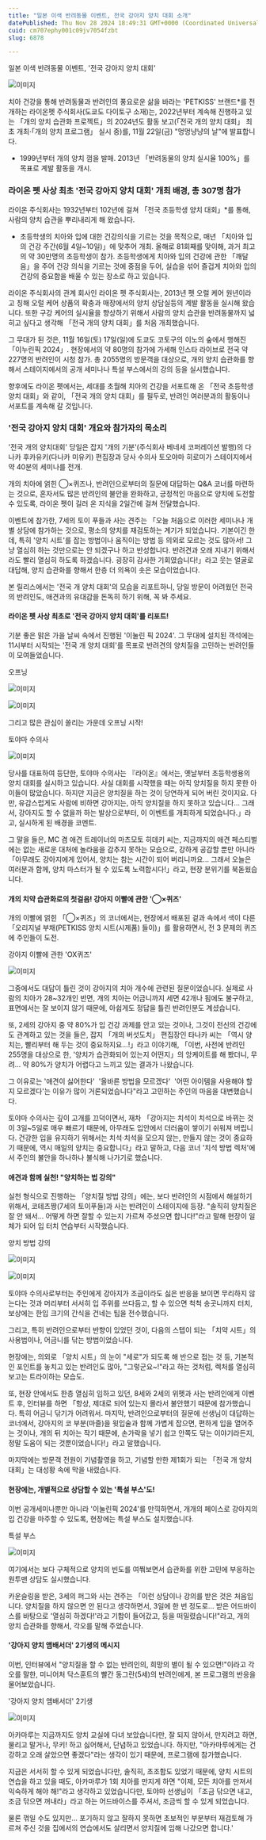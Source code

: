 ```yaml
---
title: "일본 이색 반려동물 이벤트, 전국 강아지 양치 대회 소개"
datePublished: Thu Nov 28 2024 18:49:31 GMT+0000 (Coordinated Universal Time)
cuid: cm707ephy001c09jv7054fzbt
slug: 6878

---
```



일본 이색 반려동물 이벤트, '전국 강아지 양치 대회'

![이미지](https://cdn.hashnode.com/res/hashnode/image/upload/v1739261510595/4da77e55-68ee-4150-864b-4ced2b8d66a1.jpeg)

치아 건강을 통해 반려동물과 반려인의 풍요로운 삶을 바라는 'PETKISS' 브랜드*를 전개하는 라이온펫 주식회사(도쿄도 다이토구 소재)는, 2022년부터 계속해 진행하고 있는 「개의 양치 습관화 프로젝트」의 2024년도 활동 보고(「전국 개의 양치 대회」 최초 개최·「개의 양치 프로그램」 실시 중)를, 11월 22일(금) "멍멍냥냥의 날"에 발표합니다.

* 1999년부터 개의 양치 껌을 발매. 2013년 「반려동물의 양치 실시율 100%」를 목표로 계발 활동을 개시.

### 라이온 펫 사상 최초 '전국 강아지 양치 대회' 개최 배경, 총 307명 참가

라이온 주식회사는 1932년부터 102년에 걸쳐 「전국 초등학생 양치 대회」*를 통해, 사람의 양치 습관을 뿌리내리게 해 왔습니다.

* 초등학생의 치아와 입에 대한 건강의식을 기르는 것을 목적으로, 매년 「치아와 입의 건강 주간(6월 4일~10일)」에 맞추어 개최. 올해로 81회째를 맞이해, 과거 최고의 약 30만명의 초등학생이 참가. 초등학생에게 치아와 입의 건강에 관한 「깨달음」을 주어 건강 의식을 기르는 것에 중점을 두어, 실습을 섞어 즐겁게 치아와 입의 건강의 중요함을 배울 수 있는 장소로 하고 있습니다.

라이온 주식회사의 관계 회사인 라이온 펫 주식회사는, 2013년 펫 오럴 케어 원년이라고 칭해 오럴 케어 상품의 확충과 매장에서의 양치 상담실등의 계발 활동을 실시해 왔습니다. 또한 구강 케어의 실시율을 향상하기 위해서 사람의 양치 습관을 반려동물까지 넓히고 싶다고 생각해 「전국 개의 양치 대회」를 처음 개최했습니다.

그 무대가 된 것은, 11월 16일(토) 17일(일)에 도쿄도 코토구의 이노의 숲에서 행해진 「이누린픽 2024」. 현장에서의 약 80명의 참가에 가세해 인스타 라이브로 전국 약 227명의 반려인이 시청 참가. 총 2055명의 방문객을 대상으로, 개의 양치 습관화를 향해서 스테이지에서의 공개 세미나나 특설 부스에서의 강의 등을 실시했습니다.

향후에도 라이온 펫에서는, 세대를 초월해 치아의 건강을 서포트해 온 「전국 초등학생 양치 대회」와 같이, 「전국 개의 양치 대회」를 필두로, 반려인 여러분과의 활동이나 서포트를 계속해 갈 것입니다.

### '전국 강아지 양치 대회' 개요와 참가자의 목소리

'전국 개의 양치대회' 당일은 잡지 '개의 기분'(주식회사 베네세 코퍼레이션 발행)의 다나카 후카유키(다나카 미유키) 편집장과 당사 수의사 토오야마 히로미가 스테이지에서 약 40분의 세미나를 전개.

개의 치아에 얽힌 ◯×퀴즈나, 반려인으로부터의 질문에 대답하는 Q&A 코너를 마련하는 것으로, 혼자서도 많은 반려인의 불안을 완화하고, 긍정적인 마음으로 양치에 도전할 수 있도록, 라이온 펫이 길러 온 지식을 2일간에 걸쳐 전달했습니다.

이벤트에 참가한, 7세의 토이 푸들과 사는 견주는 「오늘 처음으로 이러한 세미나나 개별 상담에 참가하는 것으로, 평소의 양치를 재검토하는 계기가 되었습니다. 기본이긴 한데, 특히 '양치 시트'를 잡는 방법이나 움직이는 방법 등 의외로 모르는 것도 많아서! 그냥 열심히 하는 것만으로는 안 되겠구나 하고 반성합니다. 반려견과 오래 지내기 위해서라도 빨리 열심히 하도록 하겠습니다. 굉장히 감사한 기회였습니다!」라고 웃는 얼굴로 대답해, 양치 습관화를 향해서 한층 더 의욕이 솟은 모습이었습니다.

본 릴리스에서는 '전국 개 양치 대회'의 모습을 리포트하니, 당일 방문이 어려웠던 전국의 반려인도, 애견과의 유대감을 돈독히 하기 위해, 꼭 봐 주세요.

#### 라이온 펫 사상 최초로 '전국 강아지 양치 대회'를 리포트!

기분 좋은 맑은 가을 날씨 속에서 진행된 '이눌린 픽 2024'. 그 무대에 설치된 객석에는 11시부터 시작되는 '전국 개 양치 대회'를 목표로 반려견의 양치질을 고민하는 반려인들이 모여들었습니다.

오프닝

![이미지](https://cdn.hashnode.com/res/hashnode/image/upload/v1739261513062/0e90a634-5832-4343-89b0-371798c7b676.jpeg)

![이미지](https://cdn.hashnode.com/res/hashnode/image/upload/v1739261515228/a7ee2c1a-719a-463b-9ea1-c18438a182fe.jpeg)

그리고 많은 관심이 쏠리는 가운데 오프닝 시작!

토야마 수의사

![이미지](https://cdn.hashnode.com/res/hashnode/image/upload/v1739261517124/002a7d21-42b1-4b3c-a8cc-7a750cbd796a.jpeg)

당사를 대표하여 등단한, 토야마 수의사는 『라이온』에서는, 옛날부터 초등학생용의 양치 대회를 실시하고 있습니다. 사실 대회를 시작했을 때는 아직 양치질을 하지 못한 아이들이 많았습니다. 하지만 지금은 양치질을 하는 것이 당연하게 되어 버린 것이지요. 다만, 유감스럽게도 사람에 비하면 강아지는, 아직 양치질을 하지 못하고 있습니다... 그래서, 강아지도 할 수 없을까 하는 발상으로부터, 이 이벤트를 개최하게 되었습니다.」라고, 실시하게 된 배경을 코멘트.

그 말을 들은, MC 겸 애견 트레이너의 마츠모토 히데키 씨는, 지금까지의 애견 페스티벌에는 없는 새로운 대처에 놀라움을 감추지 못하는 모습으로, 강하게 공감할 뿐만 아니라 「아무래도 강아지에게 있어서, 양치는 참는 시간이 되어 버리니까요... 그래서 오늘은 여러분과 함께, 양치 마스터가 될 수 있도록 노력합시다!」라고, 현장 분위기를 북돋웠습니다.

#### 개의 치약 습관화로의 첫걸음! 강아지 이빨에 관한 '◯×퀴즈'

개의 이빨에 얽힌 「◯×퀴즈」의 코너에서는, 현장에서 배포된 겉과 속에서 색이 다른 「오리지널 부채(PETKISS 양치 시트(시제품) 들이)」를 활용하면서, 전 3 문제의 퀴즈에 주인들이 도전.

강아지 이빨에 관한 'OX퀴즈'

![이미지](https://cdn.hashnode.com/res/hashnode/image/upload/v1739261519095/c7c44a6f-9a17-4906-9c60-9e85c6858c82.jpeg)

그중에서도 대답이 틀린 것이 강아지의 치아 개수에 관련된 질문이었습니다. 실제로 사람의 치아가 28~32개인 반면, 개의 치아는 어금니까지 세면 42개나 됨에도 불구하고, 표면에서는 잘 보이지 않기 때문에, 아쉽게도 정답을 틀린 반려인분도 계셨습니다.

또, 2세의 강아지 중 약 80%가 입 건강 과제를 안고 있는 것이나, 그것이 전신의 건강에도 관계하고 있는 것을 들은, 잡지 「개의 버섯도치」 편집장인 타나카 씨는 「역시 양치는, 빨리부터 해 두는 것이 중요하지요...!」라고 이야기해, 「이번, 사전에 반려인 255명을 대상으로 한, '양치가 습관화되어 있는지 어떤지」의 앙케이트를 해 봤더니, 무려... 약 80%가 양치가 어렵다고 느끼고 있는 결과가 나왔습니다.

그 이유로는 '애견이 싫어한다'  '올바른 방법을 모르겠다'  '어떤 아이템을 사용해야 할지 모르겠다'는 이유가 많이 거론되었습니다"라고 고민하는 주인의 마음을 대변했습니다.

토야마 수의사는 깊이 고개를 끄덕이면서, 재차 「강아지는 치석이 치석으로 바뀌는 것이 3일~5일로 매우 빠르기 때문에, 아무래도 입안에서 더러움이 쌓이기 쉬워져 버립니다. 건강한 입을 유지하기 위해서는 치석·치석을 모으지 않는, 만들지 않는 것이 중요하기 때문에, 역시 매일의 양치는 중요합니다」라고 말하고, 다음 코너 '치석 방법 렉처'에서 주인의 불안을 하나하나 불식해 나가기로 했습니다.

#### 애견과 함께 실천! "양치하는 법 강의"

실천 형식으로 진행하는 「양치질 방법 강의」에는, 보다 반려인의 시점에서 해설하기 위해서, 코테츠짱(7세의 토이푸들)과 사는 반려인이 스테이지에 등장. "솔직히 양치질은 잘 안 돼서... 어떻게 하면 잘할 수 있는지 가르쳐 주셨으면 합니다!"라고 말해 현장이 일체가 되어 입 터치 연습부터 시작했습니다.

양치 방법 강의

![이미지](https://cdn.hashnode.com/res/hashnode/image/upload/v1739261521444/2c5c1044-3840-45c1-a8a2-a674af8e6dbd.jpeg)

![이미지](https://cdn.hashnode.com/res/hashnode/image/upload/v1739261523722/4e1f77c8-7ba9-41e2-955c-c154ed321ab9.jpeg)

토야마 수의사로부터는 주인에게 강아지가 조금이라도 싫은 반응을 보이면 무리하지 않는다는 것과 머리부터 서서히 입 주위를 쓰다듬고, 할 수 있으면 척척 송곳니까지 터치, 보상에는 한입 크기의 간식을 건네는 팁을 전수했습니다.

그리고, 특히 반려인으로부터 반향이 있었던 것이, 다음의 스텝이 되는 「치약 시트」의 사용법이나, 어금니를 닦는 방법이었습니다.

현장에는, 의외로 「양치 시트」의 눈이 "세로"가 되도록 해 반으로 접는 것 등, 기본적인 포인트를 놓치고 있는 반려인도 많아, "그렇군요~!"라고 하는 것처럼, 렉처를 열심히 보고는 트라이하는 모습도.

또, 현장 안에서도 한층 열심히 임하고 있던, 8세와 2세의 위펫과 사는 반려인에게 이벤트 후, 인터뷰를 하면 「항상, 제대로 되어 있는지 몰라서 불안했기 때문에 참가했습니다. 특히 어금니 닦기가 어려워서. 마지막, 반려인으로부터의 질문에 선생님이 대답하는 코너에서, 강아지의 코 부분(마즐)을 윗입술과 함께 가볍게 잡으면, 편하게 입을 열어주는 것이나, 개의 뒤 치아는 작기 때문에, 손가락을 넣기 쉽고 안쪽도 닦는 이야기라든지, 정말 도움이 되는 것뿐이었습니다!」라고 말했습니다.

마지막에는 방문객 전원이 기념촬영을 하고, 기념할 만한 제1회가 되는 「전국 개 양치 대회」는 대성황 속에 막을 내렸습니다.

#### 현장에는, 개별적으로 상담할 수 있는 '특설 부스'도!

이번 공개세미나뿐만 아니라 '이눌린픽 2024'를 만끽하면서, 개개의 페이스로 강아지의 입 건강을 마주할 수 있도록, 현장에는 특설 부스도 설치했습니다.

특설 부스

![이미지](https://cdn.hashnode.com/res/hashnode/image/upload/v1739261525929/cef07903-e3e7-4169-bda3-3bc1eb3aabea.jpeg)

여기에서는 보다 구체적으로 양치의 빈도를 여쭤보면서 습관화를 위한 고민에 부응하는 원투맨 상담도 실시했습니다.

카운슬링을 받은, 3세의 퍼그와 사는 견주는 「이런 상담이나 강의를 받은 것은 처음입니다. 양치질을 하지 않으면 안 된다고 생각하면서, 3일에 한 번 정도로... 받은 어드바이스를 바탕으로 '열심히 하겠다!'라고 기합이 들어갔고, 등을 떠밀렸습니다!"라고, 개의 양치 습관화를 향해서, 각오를 말해 주었습니다.

#### '강아지 양치 앰배서더' 2기생의 메시지

이번, 인터뷰에서 "양치질을 할 수 없는 반려인의, 희망의 별이 될 수 있으면!"이라고 각오를 말한, 미니어처 닥스훈트의 빨간 동그란(5세)의 반려인에게, 본 프로그램의 반응을 물어보았습니다.

'강아지 양치 앰배서더' 2기생

![이미지](https://cdn.hashnode.com/res/hashnode/image/upload/v1739261528275/1bcdbb14-7c1d-4c04-94f9-b88e857b59c1.png)

아카마루는 지금까지도 양치 교실에 다녀 보았습니다만, 잘 되지 않아서, 만지려고 하면, 물리고 말거나, 무키! 하고 싫어해서, 단념하고 있었습니다. 하지만, "아카마루에게는 건강하고 오래 살았으면 좋겠다"라는 생각이 있기 때문에, 프로그램에 참가했습니다.

지금은 서서히 할 수 있게 되었습니다만, 솔직히, 초조함도 있었기 때문에, 양치 시트의 연습을 하고 있을 때도, 아카마루가 1회 치아를 만지게 하면 "이제, 모든 치아를 만져서 익숙하게 해야 해!"라고 생각하고 있었습니다만, 토야마 선생님이 「조금 닦으면 내고, 조금 닦으면 꺼내라」라고 하는 어드바이스를 주셔서, 조금씩 할 수 있게 되었습니다.

물론 꺾일 수도 있지만... 포기하지 않고 잘하지 못하면 초보적인 부분부터 재검토해 가르쳐 주신 것을 집에서의 연습에서도 살리면서 양치질에 임해 나갔으면 합니다.'